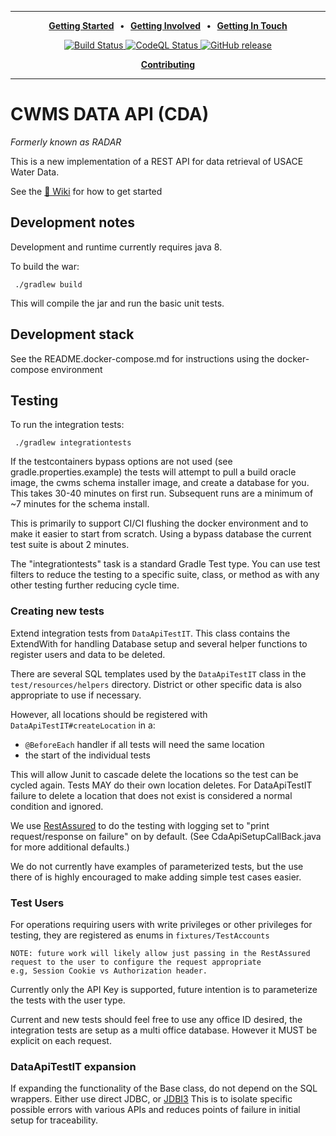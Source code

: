 
---

<p align="center">
  <strong>
    <a href="https://github.com/USACE/cwms-data-api/wiki">Getting Started</a>
    &nbsp;&nbsp;&bull;&nbsp;&nbsp;
    <a href="https://github.com/USACE/cwms-data-api/blob/develop/CONTRIBUTING.md">Getting Involved</a>
    &nbsp;&nbsp;&bull;&nbsp;&nbsp;
    <a href="https://github.com/usace/cwms-data-api/discussions">Getting In Touch</a>
  </strong>
</p>

<p align="center">
  <a href="https://github.com/usace/cwms-data-api/actions/workflows/build.yml">
    <img alt="Build Status" src="https://img.shields.io/github/actions/workflow/status/usace/cwms-data-api/build.yml?branch=develop&style=for-the-badge&label=Build&logo=githubactions">
  </a>
  <a href="https://github.com/usace/cwms-data-api/actions/workflows/codeql.yml">
    <img alt="CodeQL Status" src="https://img.shields.io/github/actions/workflow/status/usace/cwms-data-api/codeql.yml?branch=develop&style=for-the-badge&label=CodeQL&logo=githubactions">
  </a>
  <a href="https://github.com/usace/cwms-data-api/releases">
    <img alt="GitHub release" src="https://img.shields.io/github/v/release/usace/cwms-data-api?include_prereleases&style=for-the-badge&logo=github">
  </a>
</p>

<p align="center">
  <strong>
    <a href="CONTRIBUTING.md">Contributing</a>
  </strong>
</p>

---

# CWMS DATA API (CDA)
*Formerly known as RADAR*

This is a new implementation of a REST API for data retrieval of USACE Water Data.

See the [📃 Wiki](https://github.com/USACE/cwms-data-api/wiki) for how to get started


## Development notes

Development and runtime currently requires java 8.


To build the war:

     ./gradlew build

This will compile the jar and run the basic unit tests.

## Development stack

See the README.docker-compose.md for instructions using the docker-compose environment

## Testing

To run the integration tests:

     ./gradlew integrationtests

If the testcontainers bypass options are not used (see gradle.properties.example) the tests
will attempt to pull a build oracle image, the cwms schema installer image, and create a database for you.
This takes 30-40 minutes on first run. Subsequent runs are a minimum of ~7 minutes for the schema install.

This is primarily to support CI/CI flushing the docker environment and to make it easier to start from scratch.
Using a bypass database the current test suite is about 2 minutes. 

The "integrationtests" task is a standard Gradle Test type. You can use test filters to reduce the testing to
a specific suite, class, or method as with any other testing further reducing cycle time.


### Creating new tests

Extend integration tests from `DataApiTestIT`. This class contains the ExtendWith for handling Database setup and 
several helper functions to register users and data to be deleted.


There are several SQL templates used by the `DataApiTestIT` class in the `test/resources/helpers` directory.
District or other specific data is also appropriate to use if necessary.

However, all locations should be registered with `DataApiTestIT#createLocation` in a:

- `@BeforeEach` handler if all tests will need the same location
- the start of the individual tests

This will allow Junit to cascade delete the locations so the test can be cycled again. Tests MAY do their own location deletes. 
For DataApiTestIT failure to delete a location that does not exist is considered a normal condition and ignored.

We use [RestAssured](https://rest-assured.io/) to do the testing with logging set to "print request/response on failure" on by default. 
(See CdaApiSetupCallBack.java for more additional defaults.)

We do not currently have examples of parameterized tests, but the use there of is highly encouraged to make adding simple test 
cases easier.

### Test Users

For operations requiring users with write privileges or other privileges for testing, they are registered as enums in
`fixtures/TestAccounts` 

    NOTE: future work will likely allow just passing in the RestAssured request to the user to configure the request appropriate
    e.g, Session Cookie vs Authorization header.

Currently only the API Key is supported, future intention is to parameterize the tests with the user type.

Current and new tests should feel free to use any office ID desired, the integration tests are setup as a multi office database. 
However it MUST be explicit on each request.

### DataApiTestIT expansion

If expanding the functionality of the Base class, do not depend on the SQL wrappers. Either use direct JDBC, or [JDBI3](https://jdbi.org/)
This is to isolate specific possible errors with various APIs and reduces points of failure in initial setup for traceability.
